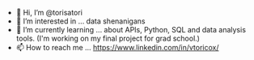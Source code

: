 - 👋 Hi, I’m @torisatori
- 👀 I’m interested in ... data shenanigans
- 🌱 I’m currently learning ... about APIs, Python, SQL and data analysis tools.  (I'm working on my final project for grad school.)
- 📫 How to reach me ... https://www.linkedin.com/in/vtoricox/

<!---
torisatori/torisatori is a ✨ special ✨ repository because its `README.md` (this file) appears on your GitHub profile.
You can click the Preview link to take a look at your changes.
--->
